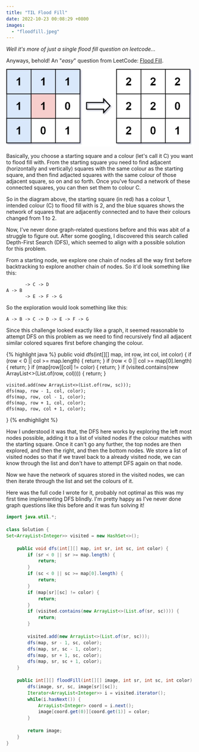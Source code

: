 ```yaml
---
title: "TIL Flood Fill"
date: 2022-10-23 00:08:29 +0800
images:
  - "floodfill.jpeg"
---
```


_Well it's more of just a single flood fill question on leetcode..._

Anyways, behold! An "_easy_" question from LeetCode: [Flood Fill][floodfill-link].

![Diagram of the problem](floodfill.jpeg)

Basically, you choose a starting square and a colour (let's call it C) you want to flood fill with. From the starting square you need to find adjacent (horizontally and vertically) squares with the same colour as the starting square, and then find adjacted squares with the same colour of those adjacent square, so on and so forth. Once you've found a network of these connected squares, you can then set them to colour C.

So in the diagram above, the starting square (in red) has a colour 1, intended colour (C) to flood fill with is 2, and the blue squares shows the network of squares that are adjacently connected and to have their colours changed from 1 to 2.

Now, I've never done graph-related questions before and this was abit of a struggle to figure out. After some googling, I discovered this search called Depth-First Search (DFS), which seemed to align with a possible solution for this problem.

From a starting node, we explore one chain of nodes all the way first before backtracking to explore another chain of nodes. So it'd look something like this:

```
       -> C -> D
A -> B
       -> E -> F -> G
```

So the exploration would look something like this:

```
A -> B -> C -> D -> E -> F -> G
```

Since this challenge looked exactly like a graph, it seemed reasonable to attempt DFS on this problem as we need to find recursively find all adjacent similar colored squares first before changing the colour.

{% highlight java %}
public void dfs(int[][] map, int row, int col, int color) {
if (row < 0 || col >= map.length) {
return;
}
if (row < 0 || col >= map[0].length) {
return;
}
if (map[row][col] != color) {
return;
}
if (visited.contains(new ArrayList<>(List.of(row, col)))) {
return;
}

    visited.add(new ArrayList<>(List.of(row, sc)));
    dfs(map, row - 1, col, color);
    dfs(map, row, col - 1, color);
    dfs(map, row + 1, col, color);
    dfs(map, row, col + 1, color);

}
{% endhighlight %}

How I understood it was that, the DFS here works by exploring the left most nodes possible, adding it to a list of visited nodes if the colour matches with the starting square. Once it can't go any further, the top nodes are then explored, and then the right, and then the bottom nodes. We store a list of visited nodes so that if we travel back to a already visited node, we can know through the list and don't have to attempt DFS again on that node.

Now we have the network of squares stored in the visited nodes, we can then iterate through the list and set the colours of it.

Here was the full code I wrote for it, probably not optimal as this was my first time implementing DFS blindly. I'm pretty happy as I've never done graph questions like this before and it was fun solving it!

```java
import java.util.*;

class Solution {
Set<ArrayList<Integer>> visited = new HashSet<>();

    public void dfs(int[][] map, int sr, int sc, int color) {
        if (sr < 0 || sr >= map.length) {
            return;
        }
        if (sc < 0 || sc >= map[0].length) {
            return;
        }
        if (map[sr][sc] != color) {
            return;
        }
        if (visited.contains(new ArrayList<>(List.of(sr, sc)))) {
            return;
        }

        visited.add(new ArrayList<>(List.of(sr, sc)));
        dfs(map, sr - 1, sc, color);
        dfs(map, sr, sc - 1, color);
        dfs(map, sr + 1, sc, color);
        dfs(map, sr, sc + 1, color);
    }

    public int[][] floodFill(int[][] image, int sr, int sc, int color) {
        dfs(image, sr, sc, image[sr][sc]);
        Iterator<ArrayList<Integer>> i = visited.iterator();
        while(i.hasNext()) {
            ArrayList<Integer> coord = i.next();
            image[coord.get(0)][coord.get(1)] = color;
        }

        return image;
    }
}
```

[floodfill-link]: https://leetcode.com/problems/flood-fill/description/

